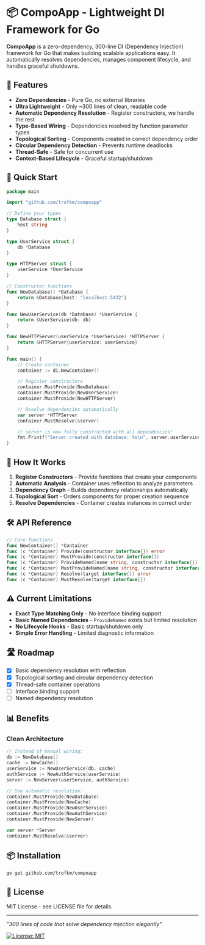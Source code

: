 # 📦 CompoApp - Lightweight DI Framework for Go

**CompoApp** is a zero-dependency, 300-line DI (Dependency Injection) framework for Go that makes building scalable applications easy. It automatically resolves dependencies, manages component lifecycle, and handles graceful shutdowns.

## 🌟 Features

- **Zero Dependencies** - Pure Go, no external libraries
- **Ultra Lightweight** - Only ~300 lines of clean, readable code
- **Automatic Dependency Resolution** - Register constructors, we handle the rest
- **Type-Based Wiring** - Dependencies resolved by function parameter types
- **Topological Sorting** - Components created in correct dependency order
- **Circular Dependency Detection** - Prevents runtime deadlocks
- **Thread-Safe** - Safe for concurrent use
- **Context-Based Lifecycle** - Graceful startup/shutdown

## 🚀 Quick Start

```go
package main

import "github.com/trofkm/compoapp"

// Define your types
type Database struct {
    host string
}

type UserService struct {
    db *Database
}

type HTTPServer struct {
    userService *UserService
}

// Constructor functions
func NewDatabase() *Database {
    return &Database{host: "localhost:5432"}
}

func NewUserService(db *Database) *UserService {
    return &UserService{db: db}
}

func NewHTTPServer(userService *UserService) *HTTPServer {
    return &HTTPServer{userService: userService}
}

func main() {
    // Create container
    container := di.NewContainer()

    // Register constructors
    container.MustProvide(NewDatabase)
    container.MustProvide(NewUserService)
    container.MustProvide(NewHTTPServer)

    // Resolve dependencies automatically
    var server *HTTPServer
    container.MustResolve(&server)

    // server is now fully constructed with all dependencies!
    fmt.Printf("Server created with database: %s\n", server.userService.db.host)
}
```

## 🎯 How It Works

1. **Register Constructors** - Provide functions that create your components
2. **Automatic Analysis** - Container uses reflection to analyze parameters
3. **Dependency Graph** - Builds dependency relationships automatically
4. **Topological Sort** - Orders components for proper creation sequence
5. **Resolve Dependencies** - Container creates instances in correct order

## 🛠️ API Reference

```go
// Core functions
func NewContainer() *Container
func (c *Container) Provide(constructor interface{}) error
func (c *Container) MustProvide(constructor interface{})
func (c *Container) ProvideNamed(name string, constructor interface{}) error
func (c *Container) MustProvideNamed(name string, constructor interface{}) error
func (c *Container) Resolve(target interface{}) error
func (c *Container) MustResolve(target interface{})
```

## ⚠️ Current Limitations

- **Exact Type Matching Only** - No interface binding support
- **Basic Named Dependencies** - `ProvideNamed` exists but limited resolution
- **No Lifecycle Hooks** - Basic startup/shutdown only
- **Simple Error Handling** - Limited diagnostic information

## 🛣️ Roadmap

- [x] Basic dependency resolution with reflection
- [x] Topological sorting and circular dependency detection
- [x] Thread-safe container operations
- [ ] Interface binding support
- [ ] Named dependency resolution

## 📊 Benefits

### Clean Architecture
```go
// Instead of manual wiring:
db := NewDatabase()
cache := NewCache()
userService := NewUserService(db, cache)
authService := NewAuthService(userService)
server := NewServer(userService, authService)

// Use automatic resolution:
container.MustProvide(NewDatabase)
container.MustProvide(NewCache)
container.MustProvide(NewUserService)
container.MustProvide(NewAuthService)
container.MustProvide(NewServer)

var server *Server
container.MustResolve(&server)
```

## 📦 Installation

```bash
go get github.com/trofkm/compoapp
```

## 📄 License

MIT License - see LICENSE file for details.

---

*"300 lines of code that solve dependency injection elegantly"*

[![License: MIT](https://img.shields.io/badge/License-MIT-yellow.svg)](LICENSE)
